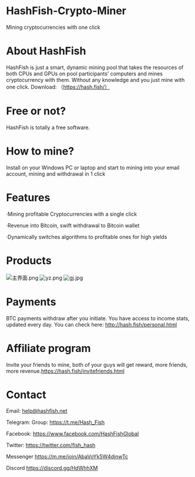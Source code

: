 # HashFish-Crypto-Miner
Mining cryptocurrencies with one click
# About HashFish
HashFish is just a smart, dynamic mining pool that takes the resources of both CPUs and GPUs on pool participants’ computers and mines cryptocurrency with them. Without any knowledge and you just mine with one click.
Download: （https://hash.fish/）
# Free or not?
HashFish is totally a free software.
# How to mine?
Install on your Windows PC or laptop and start to mining into your email account, mining and withdrawal in 1 click
# Features
·Mining profitable Cryptocurrencies with a single click

·Revenue into Bitcoin, swift withdrawal to Bitcoin wallet

·Dynamically switches algorithms to profitable ones for high yields
# Products
![主界面.png](https://i.loli.net/2018/12/29/5c274b0a84539.png)
![yz.png](https://i.loli.net/2018/12/29/5c274b6819b62.png)
![gj.jpg](https://i.loli.net/2018/12/29/5c274b8d5d451.jpg)
# Payments
BTC payments withdraw after you initiate. You have access to income stats, updated every day. You can check here:
http://hash.fish/personal.html
# Affiliate program
Invite your friends to mine, both of your guys will get reward, more friends, more revenue.https://hash.fish/invitefriends.html
# Contact

Email: help@hashfish.net

Telegram: Group: https://t.me/Hash_Fish

Facebook: https://www.facebook.com/HashFishGlobal

Twitter: https://twitter.com/fish_hash

Messenger https://m.me/join/AbaVoYk5W4djnwTc

Discord https://discord.gg/HdWhhXM
